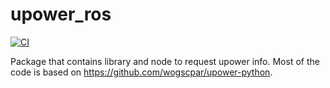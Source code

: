# upower_ros

[![CI](https://github.com/tue-robotics/upower_ros/actions/workflows/main.yml/badge.svg)](https://github.com/tue-robotics/upower_ros/actions/workflows/main.yml)

Package that contains library and node to request upower info. Most of the code is based on https://github.com/wogscpar/upower-python.

